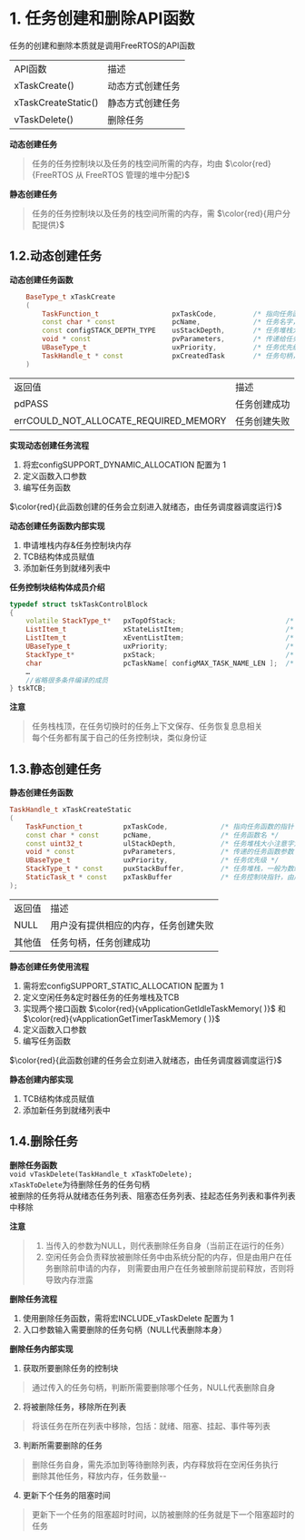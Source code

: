 # 1. 任务创建和删除API函数
任务的创建和删除本质就是调用FreeRTOS的API函数

<table>
  <tbody>
    <tr>
      <td>API函数</td>
      <td>描述</td>
    </tr>
    <tr>
      <td>xTaskCreate()</td>
      <td>动态方式创建任务</td>
    </tr>
    <tr>
      <td>xTaskCreateStatic()</td>
      <td>静态方式创建任务</td>
    </tr>
    <tr>
      <td>vTaskDelete()</td>
      <td>删除任务</td>
    </tr>
  </tbody>
  <colgroup>
    <col>
    <col>
  </colgroup>
</table>

**动态创建任务**  
>任务的任务控制块以及任务的栈空间所需的内存，均由 $\color{red}{FreeRTOS 从 FreeRTOS 管理的堆中分配}$ 

**静态创建任务** 
>任务的任务控制块以及任务的栈空间所需的内存，需 $\color{red}{用户分配提供}$ 

## 1.2.动态创建任务

**动态创建任务函数**  
```cpp
    BaseType_t xTaskCreate
    (
        TaskFunction_t                  pxTaskCode,         /* 指向任务函数的指针 */
        const char * const              pcName,             /* 任务名字，最大长度configMAX_TASK_NAME_LEN */
        const configSTACK_DEPTH_TYPE    usStackDepth,       /* 任务堆栈大小，注意字为单位 */
        void * const                    pvParameters,       /* 传递给任务函数的参数 */
        UBaseType_t                     uxPriority,         /* 任务优先级，范围：0 ~ configMAX_PRIORITIES - 1*/
        TaskHandle_t * const            pxCreatedTask       /* 任务句柄，就是任务的任务控制块 */
    )
```
<table>
  <tbody>
    <tr>
      <td>返回值</td>
      <td>描述</td>
    </tr>
    <tr>
      <td>pdPASS</td>
      <td>任务创建成功</td>
    </tr>
    <tr>
      <td>errCOULD_NOT_ALLOCATE_REQUIRED_MEMORY</td>
      <td>任务创建失败</td>
    </tr>
  </tbody>
  <colgroup>
    <col>
    <col>
  </colgroup>
</table>

**实现动态创建任务流程**  
1. 将宏configSUPPORT_DYNAMIC_ALLOCATION 配置为 1
2. 定义函数入口参数
3. 编写任务函数

 $\color{red}{此函数创建的任务会立刻进入就绪态，由任务调度器调度运行}$

**动态创建任务函数内部实现**  
1. 申请堆栈内存&任务控制块内存
2. TCB结构体成员赋值
3. 添加新任务到就绪列表中

**任务控制块结构体成员介绍**  

```cpp
typedef struct tskTaskControlBlock       
{
    volatile StackType_t*   pxTopOfStack;                           /* 任务栈栈顶，必须为TCB的第一个成员 */
    ListItem_t              xStateListItem;                         /* 任务状态列表项 */      
    ListItem_t              xEventListItem;                         /* 任务事件列表项 */     
    UBaseType_t             uxPriority;                             /* 任务优先级，数值越大，优先级越大 */
    StackType_t*            pxStack;                                /* 任务栈起始地址 */
    char                    pcTaskName[ configMAX_TASK_NAME_LEN ];  /* 任务名字 */
    …
    //省略很多条件编译的成员
} tskTCB;

```

**注意** 

>任务栈栈顶，在任务切换时的任务上下文保存、任务恢复息息相关  
>每个任务都有属于自己的任务控制块，类似身份证  

## 1.3.静态创建任务

**静态创建任务函数**  
```cpp
TaskHandle_t xTaskCreateStatic
(
    TaskFunction_t          pxTaskCode,             /* 指向任务函数的指针 */
    const char * const      pcName,                 /* 任务函数名 */
    const uint32_t          ulStackDepth,           /* 任务堆栈大小注意字为单位 */
    void * const            pvParameters,           /* 传递的任务函数参数 */
    UBaseType_t             uxPriority,             /* 任务优先级 */
    StackType_t * const     puxStackBuffer,         /* 任务堆栈，一般为数组，由用户分配 */
    StaticTask_t * const    pxTaskBuffer            /* 任务控制块指针，由用户分配 */
); 
```
<table>
  <tbody>
    <tr>
      <td>返回值</td>
      <td>描述</td>
    </tr>
    <tr>
      <td>NULL</td>
      <td>用户没有提供相应的内存，任务创建失败</td>
    </tr>
    <tr>
      <td>其他值</td>
      <td>任务句柄，任务创建成功</td>
    </tr>
  </tbody>
  <colgroup>
    <col>
    <col>
  </colgroup>
</table>

**静态创建任务使用流程**  
1. 需将宏configSUPPORT_STATIC_ALLOCATION 配置为 1
2. 定义空闲任务&定时器任务的任务堆栈及TCB
3. 实现两个接口函数 $\color{red}{vApplicationGetIdleTaskMemory( )}$ 和 $\color{red}{vApplicationGetTimerTaskMemory ( )}$ 
4. 定义函数入口参数
5. 编写任务函数

 $\color{red}{此函数创建的任务会立刻进入就绪态，由任务调度器调度运行}$

**静态创建内部实现**  
1. TCB结构体成员赋值
2. 添加新任务到就绪列表中

## 1.4.删除任务

**删除任务函数**  
``void vTaskDelete(TaskHandle_t xTaskToDelete);``  
``xTaskToDelete``为待删除任务的任务句柄  
被删除的任务将从就绪态任务列表、阻塞态任务列表、挂起态任务列表和事件列表中移除  

**注意**  
>1. 当传入的参数为NULL，则代表删除任务自身（当前正在运行的任务）  
>2. 空闲任务会负责释放被删除任务中由系统分配的内存，但是由用户在任务删除前申请的内存， 则需要由用户在任务被删除前提前释放，否则将导致内存泄露  

**删除任务流程**  
1. 使用删除任务函数，需将宏INCLUDE_vTaskDelete 配置为 1  
2. 入口参数输入需要删除的任务句柄（NULL代表删除本身）  

**删除任务内部实现**  
1. 获取所要删除任务的控制块
>通过传入的任务句柄，判断所需要删除哪个任务，NULL代表删除自身  
2. 将被删除任务，移除所在列表
>将该任务在所在列表中移除，包括：就绪、阻塞、挂起、事件等列表
3. 判断所需要删除的任务
>删除任务自身，需先添加到等待删除列表，内存释放将在空闲任务执行  
>删除其他任务，释放内存，任务数量--  
4. 更新下个任务的阻塞时间
>更新下一个任务的阻塞超时时间，以防被删除的任务就是下一个阻塞超时的任务  
